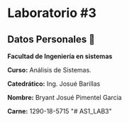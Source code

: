 # Laboratorio #3
## Datos Personales 📄
**Facultad de Ingeniería en sistemas**

**Curso:** Análisis de Sistemas. 

**Catedrático:** Ing. Josué Barillas

**Nombre:** Bryant Josué Pimentel Garcia

**Carne:** 1290-18-5715
"# AS1_LAB3" 
